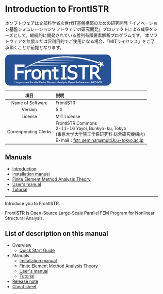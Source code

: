 <!-- 表記は FrontISTR ver. 0.0 で統一します -->
# Introduction to FrontISTR

本ソフトウェアは文部科学省次世代IT基盤構築のための研究開発「イノベーション基盤シミュレーションソフトウェアの研究開発」プロジェクトによる成果をシーズとして，継続的に開発されている並列有限要素解析プログラムです。
本ソフトウェアを無償または営利目的でご使用になる場合、「MITライセンス」をご了承頂くことが前提となります。

<img src="./image/FrontISTR_logo.png" width="350px">

| 項目 | 説明 |
|:---------:|:---------|
| Name of Software | FrontISTR |
| Version | 5.0 |
| License | MIT License |
| Correnponding Clerks | FrontISTR Commons<br>2-11-16 Yayoi, Bunkyo-ku, Tokyo<br>(東京大学大学院工学系研究科 総合研究機構内)<br>E-mail：fstr_seminar@multi.k.u-tokyo.ac.jp | 

## Manuals

  - [Introduction]()
  - [Installation manual]()
  - [Finite Element Method Analysis Theory]()
  - [User's manual]()
  - [Tutorial]()

<!-- ここまでテンプレート -->
---

Introduce you to FrontISTR.

FrontISTR is Open-Source Large-Scale Parallel FEM Program for Nonlinear Structural Analysis.

## List of description on this manual

- Overview
    - [Quick Start Guide]()
- Manuals
    - [Installation manual]()
    - [Finite Element Method Analysis Theory]()
    - [User's manual]()
    - [Tutorial]()
- [Release note]()
- [Cheat sheet]()
